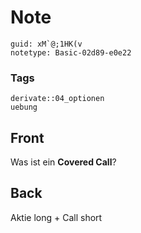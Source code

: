 # Note
```
guid: xM`@;1HK(v
notetype: Basic-02d89-e0e22
```

### Tags
```
derivate::04_optionen
uebung
```

## Front
Was ist ein <b>Covered Call</b>?

## Back
Aktie long + Call short
